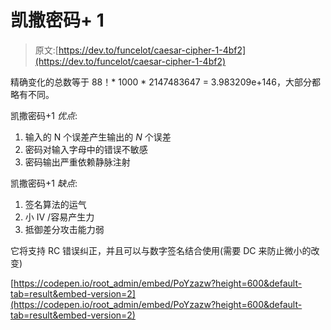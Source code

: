 # 凯撒密码+ 1

> 原文:[https://dev.to/funcelot/caesar-cipher-1-4bf2](https://dev.to/funcelot/caesar-cipher-1-4bf2)

精确变化的总数等于 88！* 1000 * 2147483647 = 3.983209e+146，大部分都略有不同。

凯撒密码+1 *优点*:

1.  输入的 N 个误差产生输出的 *N* 个误差
2.  密码对输入字母中的错误不敏感
3.  密码输出严重依赖静脉注射

凯撒密码+1 *缺点*:

1.  签名算法的运气
2.  小 IV /容易产生力
3.  抵御差分攻击能力弱

它将支持 RC 错误纠正，并且可以与数字签名结合使用(需要 DC 来防止微小的改变)

[https://codepen.io/root_admin/embed/PoYzazw?height=600&default-tab=result&embed-version=2](https://codepen.io/root_admin/embed/PoYzazw?height=600&default-tab=result&embed-version=2)